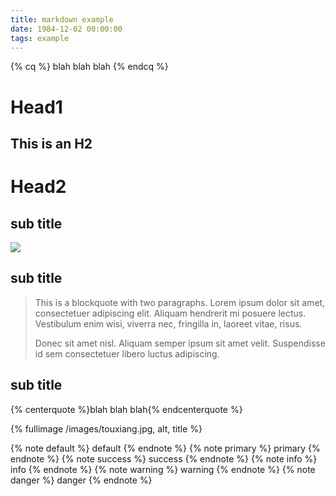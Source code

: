 ```yaml
---
title: markdown example
date: 1984-12-02 00:00:00
tags: example
---
```


{% cq %}
blah blah blah 
{% endcq %}


Head1
===

This is an H2
---

Head2
===

## sub title

![](/images/touxiang.jpg)

## sub title

> This is a blockquote with two paragraphs. Lorem ipsum dolor sit amet,
> consectetuer adipiscing elit. Aliquam hendrerit mi posuere lectus.
> Vestibulum enim wisi, viverra nec, fringilla in, laoreet vitae, risus.
> 
> Donec sit amet nisl. Aliquam semper ipsum sit amet velit. Suspendisse
> id sem consectetuer libero luctus adipiscing.

## sub title

{% centerquote %}blah blah blah{% endcenterquote %}

{% fullimage /images/touxiang.jpg, alt, title %}

{% note default %} default {% endnote %}
{% note primary %} primary {% endnote %}
{% note success %} success {% endnote %}
{% note info    %} info    {% endnote %}
{% note warning %} warning {% endnote %}
{% note danger  %} danger  {% endnote %}



